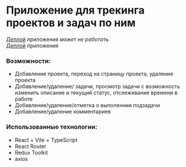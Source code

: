 # Приложение для трекинга проектов и задач по ним   
[Деплой](https://todo-app-lyart-eta-55.vercel.app/) приложения *может не работать*   
[Деплой](https://todo-app-dmitry-rakovich.vercel.app/) приложения 

### Возможности:
- Добавление проекта, переход на страницу проекта, удаление проекта
- Добавление/удаление/ задачи, просмотр задачи с возможность изменить описание и текущий статус, отслеживание времени в работе
- Добавление/удаление/отметка о выполеннии подзадачи
- Добавление/удаление комментариев

### Использованные технологии:
- React + Vite + TypeScript
- React Router
- Redux Toolkit
- axios
